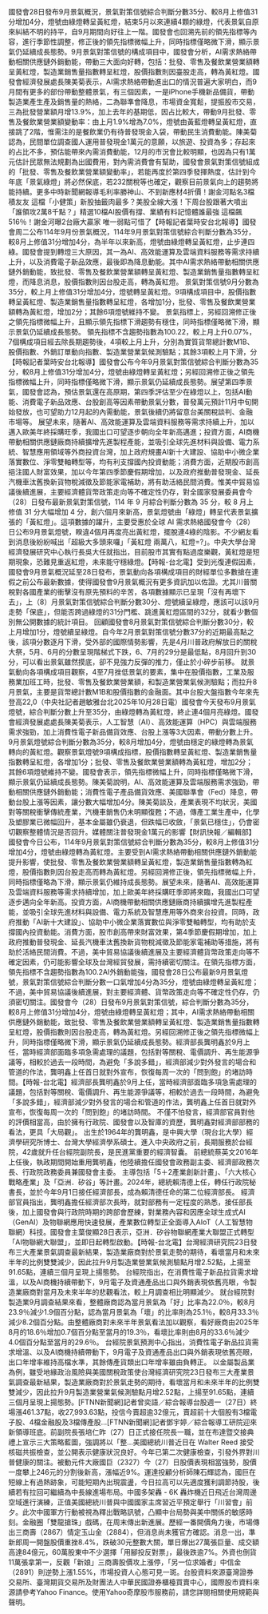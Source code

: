 國發會28日發布9月景氣概況，景氣對策信號綜合判斷分數35分、較8月上修值31分增加4分，燈號由綠燈轉呈黃紅燈，結束5月以來連續4顆的綠燈，代表景氣自原來糾結不明的持平，自9月期間向好往上一階。國發會也回溯先前的領先指標等內容，進行季節性調整，修正後的領先指標微幅上升，同時指標僅略微下滑，顯示景氣仍延續成長態勢。9月景氣對策信號的構成項目中，國發會分析，AI需求熱絡帶動相關供應鏈外銷動能，帶動三大面向好轉，包括：批發、零售及餐飲業營業額轉呈黃紅燈，製造業銷售量指數轉呈紅燈，股價指數則因臺股走高，轉為黃紅燈。國發會經濟發展處長陳美菊表示，AI需求熱絡帶動進出口的情況普遍大家明白，而9月間有更多的部份帶動整體景氣，有三個因素，一是iPhone手機新品備貨，帶動製造業產生產及銷售量的熱絡，二為聯準會降息，市場資金寬鬆，提振股市交易，三為批發營業額月增13.9%，加上去年的基期低，因占比較大，帶動9月批發、零售及餐飲業營業額變動率：由上月1.9%增為7.0%，燈號由黃藍燈轉呈黃紅燈，直接跳了2階，惟需注的是餐飲業仍有待普發現金入袋，帶動民生消費動能。陳美菊認為，民間單位調查國人運用普發現金1萬元的意願，以旅遊、投資為多；存起來的占比不多，預估能帶來內需消費動能，12月的市況會比較明顯，也因為只有1萬元估計民眾無法規劃為出國費用，對內需消費會有幫助，國發會景氣對策信號組成的「批發、零售及餐飲業營業額變動率」，若能再度於第四季發揮熱度，估計到今年底「景氣綠燈」將必然保底，若232關稅等也確定，觀察目前景氣向上的趨勢將能持續。更多中時新聞網報導毛利率勝神山、不到新應材4折價！謝金河點名3檔積友友 這檔「小健策」新股抽籤肉最多？美股全線大漲！下周台股跟著大噴出「誰領攻2萬8千點？」精選10檔AI股價有撐、業績有料記憶體誰最強 這檔飆516％！謝金河曝2台廠大贏家 唯一弱點可惜了【時報記者葉時安台北報導】國發會周二公布114年9月份景氣概況，114年9月景氣對策信號綜合判斷分數為35分，較8月上修值31分增加4分，為半年以來新高，燈號由綠燈轉呈黃紅燈，止步連四綠。國發會提到轉燈三大原因，其一為AI、高效能運算及雲端資料服務等需求持續上升，以及消費電子新品效應，最後即為降息動能。其中AI需求熱絡帶動相關供應鏈外銷動能，致批發、零售及餐飲業營業額轉呈黃紅燈、製造業銷售量指數轉呈紅燈，而降息消息，股價指數則因台股走高，轉為黃紅燈。 景氣對策信號9月分數為35分，較上月上修值31分增加4分，燈號轉呈黃紅燈。9項構成項目中，股價指數轉呈黃紅燈、製造業銷售量指數轉呈紅燈，各增加1分，批發、零售及餐飲業營業額轉為黃紅燈，增加2分；其餘6項燈號維持不變。 景氣指標上，另經回溯修正後之領先指標微幅上升，且顯示領先指標下滑趨勢有穩住，同時指標僅略微下滑，顯示景氣仍延續成長態勢。 領先指標不含趨勢指數為100.22，較上月上升0.07%，7個構成項目經去除長期趨勢後，4項較上月上升，分別為實質貨幣總計數M1B、股價指數、外銷訂單動向指數、製造業營業氣候測驗點；其餘3項較上月下滑，分【時報記者葉時安台北報導】國發會公布今年9月景氣對策信號綜合判斷分數為35分，較8月上修值31分增加4分，燈號由綠燈轉呈黃紅燈；另經回溯修正後之領先指標微幅上升，同時指標僅略微下滑，顯示景氣仍延續成長態勢。展望第四季景氣，國發會認為，預估景氣還在高原期，第四季評估至少在綠燈以上，包括AI動能、消費電子新品效應、台股創高等因素帶動景氣分數，普發萬元預計11月中旬開始發放，也可望助力12月起的內需動能，景氣後續仍將留意台美關稅談判、金融市場等。 展望未來，隨著AI、高效能運算及雲端資料服務等需求持續上升，加以邁入歐美年終採購旺季，我國出口可望逐步朝向全年新高邁進；投資方面，AI商機帶動相關供應鏈廠商持續擴增先進製程產能，並吸引全球先進材料與設備、電力系統、智慧應用領域等外商投資台灣，加上政府規畫AI新十大建設、協助中小微企業落實數位、淨零雙軸轉型等，均有利支撐國內投資動能；消費方面，近期股市創高挹注國人財富效果，加以今年第四季節慶假期增加，以及政府推動普發現金、延長汽機車汰舊換新貨物稅減徵及節能家電補助，將有助活絡民間消費。惟美中貿易協議後續進展，主要經濟體貨幣政策走向等不確定性仍存，對全國家發展委員會今（28）日發布最新景氣對策信號，114 年 9 月綜合判斷分數為 35 分，較 8 月上修值 31 分大幅增加 4 分，創六個月來新高，景氣燈號由「綠燈」轉呈代表景氣擴張的「黃紅燈」。這項數據的躍升，主要受惠於全球 AI 需求熱絡國發會今（28）日公布9月景氣燈號，睽違4個月再度亮出黃紅燈，擺脫連4綠的陰影。不少網友看到消息後紛紛喊出「超級大多頭來囉」「黃紅燈 兩萬八，紅燈=?」。中央大學台灣經濟發展研究中心執行長吳大任就指出，目前股市其實有點過度樂觀，黃紅燈是短期現象，恐難見重返紅燈，未來能守穩綠燈。【時報-台北電】受到光復連假因素，國發會9月景氣概況延至28日發布，景氣動向各項構成項目的財經單位多數搶在連假之前公布最新數據，使得國發會9月景氣概況有更多資訊加以佐證。尤其川普關稅對各國產業的衝擊沒有原先預料的辛苦，各項數據顯示已呈現「沒有再壞下去」，上（8）月景氣對策信號綜合判斷分數30分、燈號續呈綠燈，應該可以該9月走勢「保底」，但能否跨過綠燈的31分門檻、跳進黃紅燈區間的32分，就看少數個別無公開數據的統計項目。 回顧國發會8月景氣對策信號綜合判斷分數30分，較上月增加1分，燈號續呈綠燈。自今年2月景氣對策信號分數37分的近期最高點之後，該項分數逐月下滑，受外部的國際情勢影響，先是4月川普政府解放日的關稅大祭，5月、6月的分數呈現階梯式下跌，6、7月的29分是最低點，8月回升到30分，可以看出景氣雖然摸底，卻不見強力反彈的推力，僅止於小碎步前移。 就景氣動向各項構成項目觀察，4至7月挫低景氣的要素，集中在股價指數，工業及服務業加班工時，批發、零售及餐飲業營業額，和製造業營業氣候測驗點；而拉升8月景氣，主要是貨幣總計數M1B和股價指數的金融面。其中台股大盤指數今年來先登高22,0（中央社記者趙敏雅台北2025年10月28日電）國發會今天發布9月景氣燈號，綜合判斷分數上升至35分，由綠燈轉為黃紅燈，終止連4個月亮綠燈。國發會經濟發展處處長陳美菊表示，人工智慧（AI）、高效能運算（HPC）與雲端服務需求強勁，加上消費性電子新品備貨效應、台股上漲等3大因素，帶動分數上升。9月景氣燈號綜合判斷分數為35分，較8月增加4分，燈號由穩定的綠燈轉為景氣轉向的黃紅燈。觀察景氣燈號9項構成指標，股價指數轉呈黃紅燈、製造業銷售量指數轉呈紅燈，各增加1分；批發、零售及餐飲業營業額轉為黃紅燈，增加2分；其餘6項燈號維持不變。國發會表示，領先指標微幅上升，同時指標僅略微下滑，顯示景氣仍延續成長態勢。陳美菊說明，AI、高效能運算及雲端服務需求強勁，帶動相關供應鏈外銷動能；消費性電子產品備貨效應、美國聯準會（Fed）降息，帶動台股上漲等因素，讓分數大幅增加4分。陳美菊談及，產業表現不均狀況，美國對等關稅衝擊傳統產業，汽機車銷售仍未明顯復甦；不過，傳產工業生產中，化學及塑膠業已微幅回升，基本金屬雖仍衰退，但跌幅已收斂，「景氣已穩住」，仍會密切觀察整體情況是否回升。媒體關注普發現金1萬元的影響【財訊快報／編輯部】國發會今日公布，114年9月景氣對策信號綜合判斷分數為35分，較8月上修值31分增加4分，燈號由綠燈轉為黃紅燈。主要受到AI需求熱絡帶動相關供應鏈外銷動能提升影響，使批發、零售及餐飲業營業額轉呈黃紅燈，製造業銷售量指數轉為紅燈，股價指數則因台股走高而轉為黃紅燈。另經回溯修正後，領先指標微幅上升，同時指標僅略為下滑，顯示景氣仍維持成長態勢。展望未來，隨著AI、高效能運算及雲端資料服務等需求持續增加，加上歐美年終採購旺季即將來臨，我國出口可望逐步邁向全年新高。投資方面，AI商機帶動相關供應鏈廠商持續擴增先進製程產能，並吸引全球先進材料與設備、電力系統及智慧應用等外商來台投資。同時，政府推動「AI新十大建設」、協助中小微企業落實數位與淨零雙軸轉型，均有助於支撐國內投資動能。消費方面，股市創高帶來財富效果，第4季節慶假期增加，加上政府推動普發現金、延長汽機車汰舊換新貨物稅減徵及節能家電補助等措施，將有助於活絡民間消費。不過，美中貿易協議後續進展及主要經濟體貨幣政策走向等不確定因素，仍可能影響全球及台灣經貿發展，需持續密切關注。在領先指標方面，領先指標不含趨勢指數為100.2AI外銷動能強，國發會28日公布最新9月景氣燈號，景氣對策信號綜合判斷分數一口氣增加4分為35分，燈號由綠燈轉呈黃紅燈；不過，美中貿易協議後續進展，對主要經濟體、貨幣政策走向等不確定性仍存，仍須密切關注。國發會今（28）日發布9月景氣對策信號，綜合判斷分數為35分，較8月上修值31分增加4分，燈號由綠燈轉呈黃紅燈；其中，AI需求熱絡帶動相關供應鏈外銷動能，致批發、零售及餐飲業營業額轉呈黃紅燈、製造業銷售量指數轉呈紅燈，股價指數則因台股走高，轉為黃紅燈。另經回溯修正後之領先指標微幅上升，同時指標僅略微下滑，顯示景氣仍延續成長態勢。經濟部長龔明鑫於9月上任，當時經濟部面臨多項急需處理的議題，包括對等關稅、電價調升、再生能源爭議等，相較於過去一段時間，為避免「多說多錯」，經濟部減少對外發言的場合和管道的作法，龔明鑫上任首日就對外宣布，恢復每周一次的「問到飽」的堵訪時間。【時報-台北電】經濟部長龔明鑫於9月上任，當時經濟部面臨多項急需處理的議題，包括對等關稅、電價調升、再生能源爭議等，相較於過去一段時間，為避免「多說多錯」，經濟部減少對外發言的場合和管道的作法，龔明鑫上任首日就對外宣布，恢復每周一次的「問到飽」的堵訪時間。 不僅不怕發言，經濟部官員對他的評價相當高，由於擁有行政院、國發會以及智庫的資歷，龔明鑫對經濟部部務的看法，更具「大局觀」。 出生於1964年的龔明鑫，是中興大學（現台北大學）經濟學研究所博士、台灣大學經濟學系碩士。進入中央政府之前，長期服務於台經院，42歲就升任台經院副院長，是民進黨重要的經濟智囊。 前總統蔡英文2016年上任後，執政期間開始重用龔明鑫，他陸續擔任國發會政務副主委、經濟部政務次長、行政院政務委員兼國發會主委。 主導包括「5＋2產業創新計畫」、「六大核心戰略產業」及「亞洲．矽谷」等計畫。2024年，總統賴清德上任，轉任行政院秘書長，並於今年9月1日接任經濟部長，成為賴清德任命的第二位經濟部長。 經濟部官員指出，龔明鑫擔任經濟部次長時，就對部務有一定程度的熟悉，接任部長後，加上國發會與行政院時期的跨部會歷練，對業務內容和因應全球生成式AI（GenAI）及物聯網應用快速發展，產業數位轉型正全面導入AIoT（人工智慧物聯網）科技。國發會主葉俊顯28日表示，亞洲．矽谷物聯網產業大聯盟正式轉型「AI物聯網大聯盟」，並即日起轉型啟動。【時報-台北電】台灣經濟研究院23日發布三大產業景氣調查最新結果，製造業廠商對於景氣走勢的期待，看壞當月和未來半年的比例雙雙減少，因此拉升9月製造業營業氣候測驗點月增2.52點，上揚至91.65點，連續三個月呈現上揚態勢。 台經院指出，在消費性電子新品拉貨需求增溫，以及AI商機持續帶動下，9月電子及資通產品出口與外銷表現依舊亮眼，令製造業廠商對當月及未來半年的悲觀看法，較上月調查相比明顯減少。 就台經院對製造業9月調查結果來看，整體廠商認為當月景氣為「好」比率為22.0％，較8月23.9％減少1.9個百分點，認為當月景氣為「壞」的比率則為25.1％，較8月33.3％減少8.2個百分點。由整體廠商對未來半年景氣看法加以觀察，看好廠商由2025年8月的18.6％增加0.7個百分點至當月的19.3％，看壞比率則由8月的33.6％減少4.0個百分點至當月的29.6％。 台經院景氣預測中心指出，消費性電子新品拉貨需求增溫、以及AI商機持續帶動下，9月電子及資通產品出口與外銷表現依舊亮眼，出口年增率維持高檔水準，其餘傳產貨類出口年增率雖由負轉正。 以金屬製品業為例，雖受地緣政治風險與美國關稅政策使台灣經濟研究院23日發布三大產業景氣調查最新結果，製造業廠商對於景氣走勢的期待，看壞當月和未來半年的比例雙雙減少，因此拉升9月製造業營業氣候測驗點月增2.52點，上揚至91.65點，連續三個月呈現上揚態勢。[FTNN新聞網]記者曾奕語／綜合報導台股週一（27日）終場漲461.37點，收27,993.63點，投信今賣超逾32億元，賣超前十大個股有3檔電子股、4檔金融股及3檔傳產股...[FTNN新聞網]記者鄧宇婷／綜合報導工研院迎來新領導班底。前副院長張培仁昨（27）日正式接任院長一職，並在布達暨交接典禮上宣示三大策略藍圖，強調將以「整...美國總統川普近日在 Walter Reed 接受核磁共振檢查，並公開表示健康狀況良好。今年已第二次健康檢查，引發外界對川普健康的關注。被動元件大廠國巨（2327）今（27）日股價表現相當強勢，股價一度攀上246元的分割後新高，漲幅近9%。運達投顧分析師陳石輝認為，國巨在短線上有過熱跡象，可能短期內出現震盪，今日拉高可以先適度獲利調節持股，後續若有拉回可繼續為中長線進場布局。中國多架轟 - 6K 轟炸機近日飛近台灣周邊空域進行演練，正值美國總統川普與中國國家主席習近平預定舉行「川習會」前夕。此次中國軍方行動被視為釋出戰略訊號，凸顯中台局勢與美中關係的敏感時刻。金融圈「雙龍搶珠」戲碼，在周末傳出新進展。歷經一番開價角力後，市場傳出三商壽（2867）情定玉山金（2884），但消息尚未獲官方確認。消息一出，準新郎周一開盤股價重挫8.4%，跌破30元整數大關，單日爆出27萬張巨量、成交額高達84億元，60萬股東中不少選擇「用腳投反對票」，最後跌逾7%。外資也倒貨11萬張拿第一，反觀「新娘」三商壽股價攻上漲停，「另一位求婚者」中信金（2891）則逆勢上漲1.55%，市場投資人心態可見一斑。台股資料來源臺灣證券交易所、臺灣期貨交易所及財團法人中華民國證券櫃檯買賣中心，國際股市資料來源請參考Yahoo Finance。使用Yahoo奇摩股市服務前，請您詳閱相關使用規範與聲明。